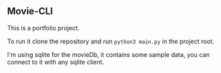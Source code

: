 ## Movie-CLI

This is a portfolio project.

To run it clone the repository and run `python3 main.py` in the project root.

I'm using sqlite for the movieDb, it contains some sample data, you can connect to it with any sqlite client.
